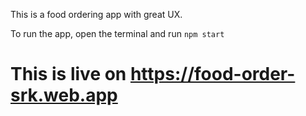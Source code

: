 This is a food ordering app with great UX.

To run the app, open the terminal and run
`npm start`

# This is live on https://food-order-srk.web.app
